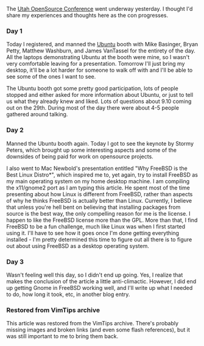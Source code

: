 <!-- :metadata:

title: Utah OpenSource Conference 2009
tags: Linux
published: 2009-10-09T14:39:46-0700
summary:

The <a href='http://2009.utos.org'>Utah OpenSource Conference</a> went underway
yesterday.  I thought I'd share my experiences and thoughts here as the con
progresses.

-->

<p>The <a href='http://2009.utos.org'>Utah OpenSource Conference</a> went
underway yesterday.  I thought I'd share my experiences and thoughts here as
the con progresses.</p>

<h3>Day 1</h3>
<p>Today I registered, and manned the <a
href='http://www.ubuntu.com'>Ubuntu</a> booth with Mike Basinger, Bryan Petty,
Matthew Washburn, and James VanTassel for the entirety of the day.  All the
laptops demonstrating Ubuntu at the booth were mine, so I wasn't very
comfortable leaving for a presentation.  Tomorrow I'll just bring my desktop,
it'll be a lot harder for someone to walk off with and I'll be able to see some
of the ones I want to see.</p>
<p>The Ubuntu booth got some pretty good participation, lots of people stopped
and either asked for more information about Ubuntu, or just to tell us what
they already knew and liked.  Lots of questions about 9.10 coming out on the
29th.  During most of the day there were about 4-5 people gathered around
talking.</p>

<h3>Day 2</h3>
<p>Manned the Ubuntu booth again.  Today I got to see the keynote by Stormy
Peters, which brought up some interesting aspects and some of the downsides of
being paid for work on opensource projects.  </p>
<p>I also went to Mac Newbold's presentation entitled "Why FreeBSD is the Best
Linux Distro*", which inspired me to, yet again, try to install FreeBSD as my
main operating system on my home desktop machine.  I am compiling the
x11/gnome2 port as I am typing this article.  He spent most of the time
presenting about how Linux is different from FreeBSD, rather than aspects of
why he thinks FreeBSD is actually better than Linux.  Currently, I believe that
unless you're hell bent on believing that installing packages from source is
the best way, the only compelling reason for me is the license.  I happen to
like the FreeBSD license more than the GPL.  More than that, I find FreeBSD to
be a fun challenge, much like Linux was when I first started using it.  I'll
have to see how it goes once I'm done getting everything installed - I'm pretty
determined this time to figure out all there is to figure out about using
FreeBSD as a desktop operating system.</p>

<h3>Day 3</h3>
<p>Wasn't feeling well this day, so I didn't end up going.  Yes, I realize that
makes the conclusion of the article a little anti-climactic.  However, I did
end up getting Gnome in FreeBSD working well, and I'll write up what I needed
to do, how long it took, etc, in another blog entry.</p>

<div class="restored-from-archive">
  <h3>Restored from VimTips archive</h3>
  <p>
  This article was restored from the VimTips archive. There's probably
  missing images and broken links (and even some flash references), but it
  was still important to me to bring them back.
  </p>
</div>

